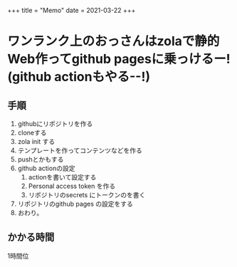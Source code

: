 +++
title = "Memo"
date = 2021-03-22
+++

# ワンランク上のおっさんはzolaで静的Web作ってgithub pagesに乗っけるー!(github actionもやる--!)
## 手順
1. githubにリポジトリを作る
2. cloneする
3. zola init する
4. テンプレートを作ってコンテンツなどを作る
5. pushとかもする
6. github actionの設定
    1. actionを書いて設定する
    2. Personal access token を作る
    3. リポジトリのsecrets にトークンのを書く
7. リポジトリのgithub pages の設定をする
8. おわり。

## かかる時間
1時間位


